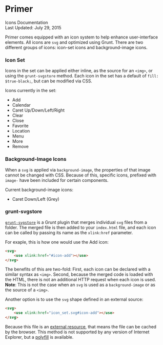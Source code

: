 Primer
===
Icons Documentation  
Last Updated: July 29, 2015

Primer comes equipped with an icon system to help enhance user-interface elements. All icons are `svg` and optimized using Grunt. There are two different groups of icons: icon-set icons and background-image icons.

### Icon Set
Icons in the set can be applied either inline, as the source for an `<img>`, or using the `grunt-svgstore` method. Each icon in the set has a default of `fill: $true-black;`, but can be modified via CSS.

Icons currently in the set:

- Add
- Calendar
- Caret Up/Down/Left/Right
- Clear
- Close
- Favorite
- Location
- Menu
- More
- Remove

### Background-Image Icons
When a `svg` is applied via `background-image`, the properties of that image cannot be changed with CSS. Because of this, specific icons, prefixed with `image-` have been included for certain components.

Current background-image icons:

- Caret Down/Left (Grey)

### grunt-svgstore
[`grunt-svgstore`](https://github.com/FWeinb/grunt-svgstore) is a Grunt plugin that merges individual `svg` files from a folder. The merged file is then added to your `index.html` file, and each icon can be called by passing its name as the `xlink:href` parameter.

For exaple, this is how one would use the Add icon:

```html
<svg>
	<use xlink:href="#icon-add"></use>
</svg>
```

The benefits of this are two-fold: First, each icon can be declared with a similar syntax as `<img>`. Second, because the merged code is loaded with the HTML, there is not an additional HTTP request when each icon is used. **Note**: This is not the case when an `svg` is used as a `background-image` or as the source of a `<img>`.

Another option is to use the `svg` shape defined in an external source:

```html
<svg>
	<use xlink:href="icon_set.svg#icon-add"></use>
</svg>
```

Because this file is an [external resource](https://css-tricks.com/svg-use-external-source/), that means the file can be cached by the browser. This method is not supported by any version of Internet Explorer, but a [polyfill](https://github.com/jonathantneal/svg4everybody) is available.
